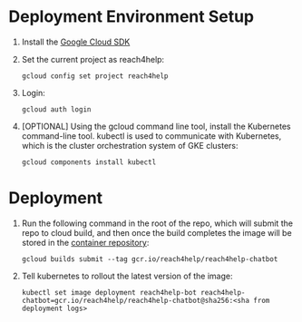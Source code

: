 # Deployment Environment Setup

1. Install the [Google Cloud SDK](https://cloud.google.com/sdk/docs/quickstarts)
1. Set the current project as reach4help:
   ```
   gcloud config set project reach4help
   ```
1. Login:
   ```
   gcloud auth login
   ```
1. [OPTIONAL]
   Using the gcloud command line tool, install the Kubernetes command-line tool.
   kubectl is used to communicate with Kubernetes,
   which is the cluster orchestration system of GKE clusters:

   ```
   gcloud components install kubectl
   ```

# Deployment

1. Run the following command in the root of the repo,
   which will submit the repo to cloud build,
   and then once the build completes the image will be stored
   in the [container repository](https://console.cloud.google.com/gcr/images/reach4help/GLOBAL/reach4help-chatbot?project=reach4help):

   ```
   gcloud builds submit --tag gcr.io/reach4help/reach4help-chatbot
   ```
1. Tell kubernetes to rollout the latest version of the image:
   ```
   kubectl set image deployment reach4help-bot reach4help-chatbot=gcr.io/reach4help/reach4help-chatbot@sha256:<sha from deployment logs>
   ```